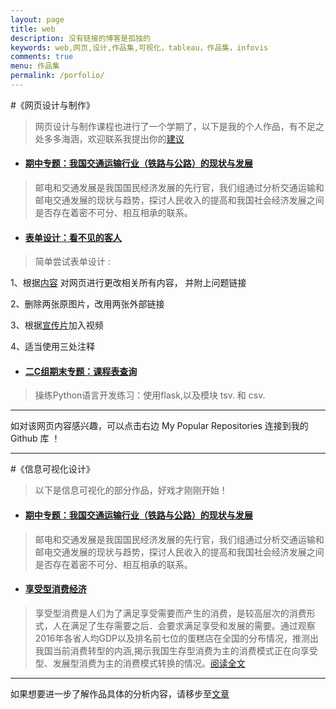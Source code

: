 ```yaml
---
layout: page
title: web
description: 没有链接的博客是孤独的
keywords: web,网页,设计,作品集,可视化，tableau，作品集，infovis
comments: true
menu: 作品集
permalink: /porfolio/
---
```


#《网页设计与制作》
> 网页设计与制作课程也进行了一个学期了，以下是我的个人作品，有不足之处多多海涵，欢迎联系我提出你的[建议](https://bingxin70aa.github.io//about/.)
 
 
- ####  [期中专题：我国交通运输行业（铁路与公路）的现状与发展](https://bingxin70aa.github.io/Agroup/)
> 邮电和交通发展是我国国民经济发展的先行官，我们组通过分析交通运输和邮电交通发展的现状与趋势，探讨人民收入的提高和我国社会经济发展之间是否存在着密不可分、相互相承的联系。

- ####  [表单设计：看不见的客人](https://bingxin70aa.github.io/The-Invisible-Guest/)
 > 简单尝试表单设计 :

  
  1、根据[内容](https://movie.douban.com/subject/26580232/questions/741654/?from=subject_questions) 对网页进行更改相关所有内容， 并附上问题链接
  
  2、删除两张原图片，改用两张外部链接
  
  3、根据[宣传片](https://www.bilibili.com/video/av14261943/?from=search&seid=13151661477303390015)加入视频
  
  4、适当使用三处注释

- ####  [二C组期末专题：课程表查询](https://github.com/hujingyin/repo-C-)
> 操练Python语言开发练习：使用flask,以及模块 tsv. 和 csv.
  
--------------------------------  

如对该网页内容感兴趣，可以点击右边 My Popular Repositories 连接到我的 Github 库 ！

--------------------------------
#《信息可视化设计》
> 以下是信息可视化的部分作品，好戏才刚刚开始！
  
  
- ####  [期中专题：我国交通运输行业（铁路与公路）的现状与发展](https://bingxin70aa.github.io/Agroup/)
> 邮电和交通发展是我国国民经济发展的先行官，我们组通过分析交通运输和邮电交通发展的现状与趋势，探讨人民收入的提高和我国社会经济发展之间是否存在着密不可分、相互相承的联系。
- ####  [享受型消费经济](https://public.tableau.com/profile/bingxin70aa#!/vizhome/_18385/1)
> 享受型消费是人们为了满足享受需要而产生的消费，是较高层次的消费形式，人在满足了生存需要之后．会要求满足享受和发展的需要。通过观察2016年各省人均GDP以及排名前七位的蛋糕店在全国的分布情况，推测出我国当前消费转型的内涵,揭示我国生存型消费为主的消费模式正在向享受型、发展型消费为主的消费模式转换的情况。[阅读全文](https://bingxin70aa.github.io//posts/infovis/tableau-enjoy-consume.html)

  
--------------------------------  


如果想要进一步了解作品具体的分析内容，请移步至[文章](https://bingxin70aa.github.io//posts/)